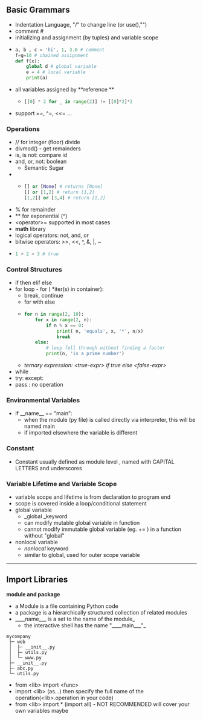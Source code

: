 ## Basic Grammars

* Indentation Language, "/" to change line \(or use\(\),""\)
* comment \#
* initializing and assignment \(by tuples\) and variable scope
* ```py
  a, b , c = 'hi', 1, 3.0 # comment
  f=g=10 # chained assignment
  def f(x):
      global d # global variable
      e = 4 # local variable 
      print(a)
  ```
* all variables assigned by **reference **
  * ```py
    [[0] * 2 for _ in range(2)] != [[0]*2]*2
    ```
* support +=, ^=, &lt;&lt;= ...

### Operations

* // for integer \(floor\) divide
* divmod\(\) - get remainders
* is, is not: compare id
* and, or, not: boolean
  * Semantic Sugar
* * ```py
    [] or [None] # returns [None]
    [] or [1,2] # return [1,2]
    [1,2[] or [3,4] # return [1,2]
    ```
* % for remainder
* \*\* for exponential \(^\)
* &lt;operator&gt;= supported in most cases
* **math** library
* logical operators: not, and, or 
* bitwise operators: &gt;&gt;, &lt;&lt;, ^, &, \|, ~
* ```py
  1 > 2 > 3 # true
  ```

### Control Structures

* if then elif else
* for loop - for \( \*iter\(s\) in container\):
  * break, continue
  * for with else
  * ```py
    for n in range(2, 10):
        for x in range(2, n):
            if n % x == 0:
                print( n, 'equals', x, '*', n/x)
                break
        else:
            # loop fell through without finding a factor
            print(n, 'is a prime number')
    ```
  * _ternary expression: &lt;true-expr&gt; if true else &lt;false-expr&gt;_
* while 
* try: except:
* pass : no operation

### Environmental Variables

* If \_\_name\_\_ == "main":
  * when the module \(py file\) is called directly via interpreter, this will be named main
  * if imported elsewhere the variable is different 

### Constant

* Constant usually defined as module level , named with CAPITAL LETTERS and underscores

### Variable Lifetime and Variable Scope

* variable scope and lifetime is from declaration to program end
* scope is covered inside a loop/conditional statement
* global variable
  * \_global \_keyword
  * can modify mutable global variable in function
  * cannot modify immutable global variable \(eg. += \) in a function without "global"
* nonlocal variable
  * _nonlocal_ keyword
  * similar to global, used for outer scope variable

---

## Import Libraries

**module and package**

* a Module is a file containing Python code
* a package is a hierarchically structured collection of related modules
* _\_\_\_name\_\_\_ is a set to the name of the module\_
  * the interactive shell has the name "_\_\_\_main\_\_\_"\_

```
mycompany
 ├─ web
 │  ├─ __init__.py
 │  ├─ utils.py
 │  └─ www.py
 ├─ __init__.py
 ├─ abc.py
 └─ utils.py
```

* from &lt;lib&gt; import &lt;func&gt;
* import &lt;lib&gt; \(as...\)  then specify the full name of the operation\(&lt;lib&gt;.operation in your code\)
* from &lt;lib&gt; import \* \(import all\) - NOT RECOMMENDED will cover your own variables maybe

## 



